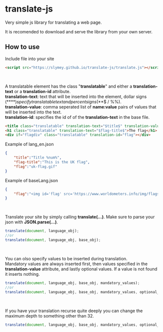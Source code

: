 # translate-js
Very simple js library for translating a web page.

It is recomended to download and serve the library from your own server.

## How to use
Include file into your site
```html
<script src="https://slymey.github.io/translate-js/translate.js"></script>
```
<br>

A translatable element has the class "**translatable**" and either a **translation-text** or a **translation-id** attribute.<br>
**translation-text**: text that will be inserted into the element, dollar signs (**$**) specify translatable text and percent signs (**%**) specify values that are inserted into the translated text. To insert either character raw just double it ($$ / %%).<br>
**translation-value**: comma seperated list of **name:value** pairs of values that will be inserted into the text.<br>
**translation-id**: specifies the id of of the **translation-text** in the base file.
```html
<title class="translatable" translation-text="$title$" translation-value="num:2">Title</title>
<h1 class="translatable" translation-text="$flag-title$">The flag</h1>
<div if="flagdiv" class="translatable" translation-id="flag"></div>
```
Example of lang_en.json
```json
{
    "title":"Title %num%",
    "flag-title":"This is the UK flag",
    "flag":"uk-flag.gif"
}
```
Example of baseLang.json
```json
{
    "flag":"<img id='flag' src='https://www.worldometers.info/img/flags/$flag$'>"
}
```
<br>

Translate your site by simply calling **translate(...)**. Make sure to parse your json with **JSON.parse(...)**.<br>
```javascript
translate(document, language_obj);
//or
translate(document, language_obj, base_obj);
```
<br>

You can olso specify values to be inserted during translation.<br>
Mandatory values are always inserted first, then values specified in the **translation-value** attribute, and lastly optional values. If a value is not found it inserts nothing.
```javascript
translate(document, language_obj, base_obj, mandatory_values);
//or
translate(document, language_obj, base_obj, mandatory_values, optional_values);
```
<br>

If you have your translation recurse quite deeply you can change the maximum depth to something other than 32.
```javascript
translate(document, language_obj, base_obj, mandatory_values, optional_values, max_depth);
```
